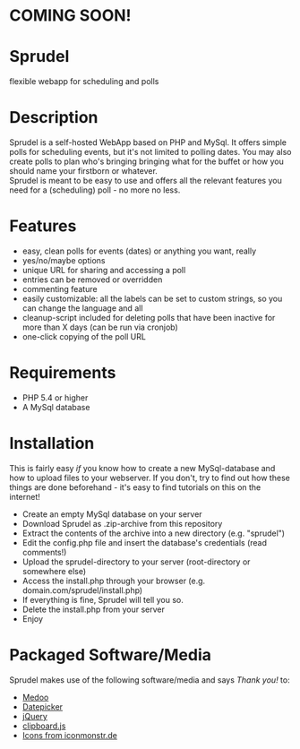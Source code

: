 # COMING SOON!

# Sprudel
flexible webapp for scheduling and polls

# Description
Sprudel is a self-hosted WebApp based on PHP and MySql. It offers simple polls for scheduling events, but it's not limited to polling dates. You may also create polls to plan who's bringing bringing what for the buffet or how you should name your firstborn or whatever.  
Sprudel is meant to be easy to use and offers all the relevant features you need for a (scheduling) poll - no more no less.  

# Features
- easy, clean polls for events (dates) or anything you want, really
- yes/no/maybe options
- unique URL for sharing and accessing a poll
- entries can be removed or overridden
- commenting feature
- easily customizable: all the labels can be set to custom strings, so you can change the language and all
- cleanup-script included for deleting polls that have been inactive for more than X days (can be run via cronjob)
- one-click copying of the poll URL

# Requirements
- PHP 5.4 or higher  
- A MySql database  

# Installation
This is fairly easy *if* you know how to create a new MySql-database and how to upload files to your webserver. If you don't, try to find out how these things are done beforehand - it's easy to find tutorials on this on the internet!
- Create an empty MySql database on your server
- Download Sprudel as .zip-archive from this repository
- Extract the contents of the archive into a new directory (e.g. "sprudel")
- Edit the config.php file and insert the database's credentials (read comments!)
- Upload the sprudel-directory to your server (root-directory or somewhere else)
- Access the install.php through your browser (e.g. domain.com/sprudel/install.php)
- If everything is fine, Sprudel will tell you so.
- Delete the install.php from your server
- Enjoy

# Packaged Software/Media
Sprudel makes use of the following software/media and says *Thank you!* to:
- [Medoo](https://github.com/catfan/Medoo)
- [Datepicker](https://github.com/fengyuanchen/datepicker)
- [jQuery](https://github.com/jquery/jquery)
- [clipboard.js](https://github.com/zenorocha/clipboard.js)
- [Icons from iconmonstr.de](http://www.iconmonstr.de)

